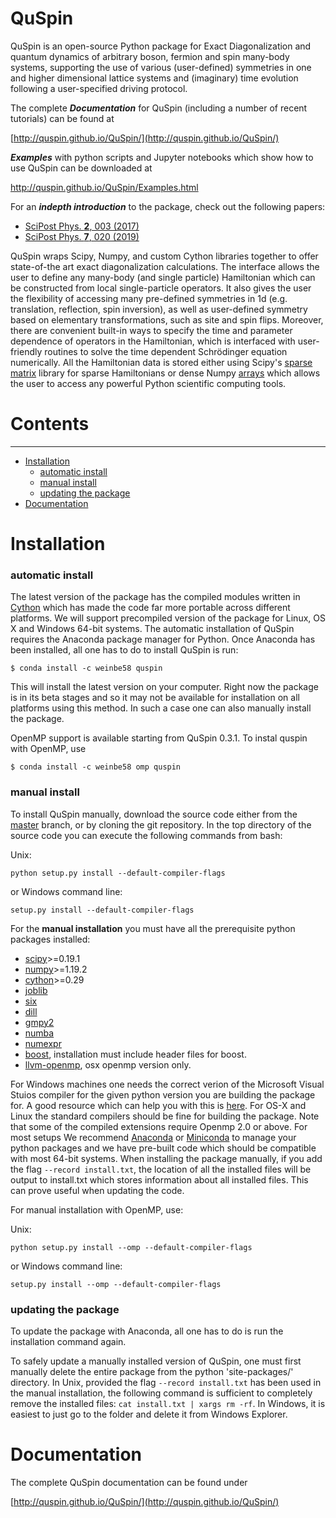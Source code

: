 # **QuSpin**

QuSpin is an open-source Python package for Exact Diagonalization and quantum dynamics of arbitrary boson, fermion and spin many-body systems, supporting the use of various (user-defined) symmetries in one and higher dimensional lattice systems and (imaginary) time evolution following a user-specified driving protocol. 

The complete ***Documentation*** for QuSpin (including a number of recent tutorials) can be found at 

[http://quspin.github.io/QuSpin/](http://quspin.github.io/QuSpin/)

***Examples*** with python scripts and Jupyter notebooks which show how to use QuSpin can be downloaded at 

http://quspin.github.io/QuSpin/Examples.html

For an ***indepth introduction*** to the package, check out the following papers:
* [SciPost Phys. __2__, 003 (2017)](https://scipost.org/10.21468/SciPostPhys.2.1.003)
* [SciPost Phys. __7__, 020 (2019)](https://scipost.org/10.21468/SciPostPhys.7.2.020)

QuSpin wraps Scipy, Numpy, and custom Cython libraries together to offer state-of-the art exact diagonalization calculations. The interface allows the user to define any many-body (and single particle) Hamiltonian which can be constructed from local single-particle operators. It also gives the user the flexibility of accessing many pre-defined symmetries in 1d (e.g. translation, reflection, spin inversion), as well as user-defined symmetry based on elementary transformations, such as site and spin flips. Moreover, there are convenient built-in ways to specify the time and parameter dependence of operators in the Hamiltonian, which is interfaced with user-friendly routines to solve the time dependent Schrödinger equation numerically. All the Hamiltonian data is stored either using Scipy's [sparse matrix](http://docs.scipy.org/doc/scipy/reference/sparse.html) library for sparse Hamiltonians or dense Numpy [arrays](http://docs.scipy.org/doc/numpy/reference/index.html) which allows the user to access any powerful Python scientific computing tools.



# **Contents**
--------
* [Installation](#installation)
  * [automatic install](#automatic-install)
  * [manual install](#manual-install)
  * [updating the package](#updating-the-package)
* [Documentation](#documentation)

# **Installation**

### **automatic install**

The latest version of the package has the compiled modules written in [Cython](cython.org) which has made the code far more portable across different platforms. We will support precompiled version of the package for Linux, OS X and Windows 64-bit systems. The automatic installation of QuSpin requires the Anaconda package manager for Python. Once Anaconda has been installed, all one has to do to install QuSpin is run:
```
$ conda install -c weinbe58 quspin
```
This will install the latest version on your computer. Right now the package is in its beta stages and so it may not be available for installation on all platforms using this method. In such a case one can also manually install the package.

OpenMP support is available starting from QuSpin 0.3.1. To instal quspin with OpenMP, use
```
$ conda install -c weinbe58 omp quspin
```

### **manual install**

To install QuSpin manually, download the source code either from the [master](https://github.com/weinbe58/QuSpin/archive/master.zip) branch, or by cloning the git repository. In the top directory of the source code you can execute the following commands from bash:

Unix:
```
python setup.py install --default-compiler-flags
```
or Windows command line:
```
setup.py install --default-compiler-flags
```
<!--- begin packages --->
For the **manual installation** you must have all the prerequisite python packages installed:
 * [scipy](https://www.scipy.org)>=0.19.1
 * [numpy](http://www.numpy.org)>=1.19.2
 * [cython](https://www.cython.org)>=0.29
 * [joblib](https://pythonhosted.org/joblib/)
 * [six](https://pythonhosted.org/six/)
 * [dill](https://pypi.python.org/pypi/dill)
 * [gmpy2](https://gmpy2.readthedocs.io/en/latest/)
 * [numba](http://numba.pydata.org/)
 * [numexpr](https://numexpr.readthedocs.io/en/latest/user_guide.html)
 * [boost](https://www.boost.org/doc/libs/1_70_0/libs/python/doc/html/index.html), installation must include header files for boost.
 * [llvm-openmp](http://openmp.llvm.org/), osx openmp version only.
<!--- end packages --->
For Windows machines one needs the correct verion of the Microsoft Visual Stuios compiler for the given python version you are building the package for. A good resource which can help you with this is [here](https://github.com/cython/cython/wiki/CythonExtensionsOnWindows). For OS-X and Linux the standard compilers should be fine for building the package. Note that some of the compiled extensions require Openmp 2.0 or above. For most setups We recommend [Anaconda](https://www.continuum.io/downloads) or [Miniconda](http://conda.pydata.org/miniconda.html) to manage your python packages and we have pre-built code which should be compatible with most 64-bit systems. When installing the package manually, if you add the flag ```--record install.txt```, the location of all the installed files will be output to install.txt which stores information about all installed files. This can prove useful when updating the code.

For manual installation with OpenMP, use:

Unix:
```
python setup.py install --omp --default-compiler-flags
```
or Windows command line:
```
setup.py install --omp --default-compiler-flags
```

### **updating the package**

To update the package with Anaconda, all one has to do is run the installation command again.

To safely update a manually installed version of QuSpin, one must first manually delete the entire package from the python 'site-packages/' directory. In Unix, provided the flag ```--record install.txt``` has been used in the manual installation, the following command is sufficient to completely remove the installed files: ```cat install.txt | xargs rm -rf```. In Windows, it is easiest to just go to the folder and delete it from Windows Explorer. 

# **Documentation**

The complete QuSpin documentation can be found under

[http://quspin.github.io/QuSpin/](http://quspin.github.io/QuSpin/)
